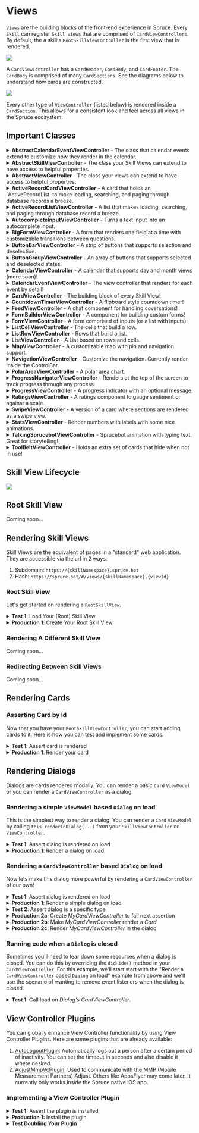 # Views

`Views` are the building blocks of the front-end experience in Spruce. Every `Skill` can register `Skill Views` that are comprised of `CardViewControllers`. By default, the a skill's `RootSkillViewController` is the first view that is rendered.

<img style="margin:0 auto; display:block;" src="../../assets/img/diagrams/skill_view_with_cards.png">

A `CardViewController` has a `CardHeader`, `CardBody`, and `CardFooter`. The `CardBody` is comprised of many `CardSections`. See the diagrams below to understand how cards are constructed.

<img style="margin:0 auto; display:block;" src="../../assets/img/diagrams/skill_view_and_card.png">

Every other type of `ViewController` (listed below) is rendered inside a `CardSection`. This allows for a consistent look and feel across all views in the Spruce ecosystem.

## Important Classes

<details>

<summary><strong>AbstractCalendarEventViewController</strong> - The class that calendar events extend to customize how they render in the calendar.</summary>

| Method                                            | Returns          | Description                                                                                                 |
|---------------------------------------------------|------------------|-------------------------------------------------------------------------------------------------------------|
| `CalendarEventViewController`                     | `Controller`     | A view controller for calendar events that extends `AbstractCalendarEventViewController` and implements `CalendarEventVc`. |

</details>

<details>

<summary><strong>AbstractSkillViewController</strong> - The class your Skill Views can extend to have access to helpful properties.</summary>

| Method                                        | Returns                | Description                                                                                             |
|-----------------------------------------------|------------------------|---------------------------------------------------------------------------------------------------------|
| `render()`                                    | `string`               | Renders the view and returns the string 'go-team'.                                                      |
| `BookSkillViewController` (constructor)       | `BookSkillViewController` | Initializes a new instance of `BookSkillViewController` by extending `AbstractSkillViewController`.      |

</details>

<details>

<summary><strong>AbstractViewController</strong> - The class your views can extend to have access to helpful properties.</summary>

| Method                                        | Returns                               | Description                                                                                             |
|-----------------------------------------------|---------------------------------------|---------------------------------------------------------------------------------------------------------|
| `CardViewController` (constructor)            | `CardViewController<V>`               | Initializes a new instance of `CardViewController` by extending `AbstractViewController<V>` and implementing `ViewController<V>`. |

</details>

<details>

<summary><strong>ActiveRecordCardViewController</strong> - A card that holds an `ActiveRecordList` to make loading, searching, and paging through database records a breeze.</summary>

[Storybook](https://storybook.spruce.bot/?path=/story/components-lists--active-record-list)

| Method                                        | Returns                                       | Description                                                                                             |
|-----------------------------------------------|-----------------------------------------------|---------------------------------------------------------------------------------------------------------|
| `activeRecordCard`                            | `ActiveRecordCardViewController`              | Provides the active record card view controller.                                                        |
| `'active-record-card'`                        | `ActiveRecordCardViewController`              | Maps the active record card route to the `ActiveRecordCardViewController`.                              |

</details>

<details>

<summary><strong>ActiveRecordListViewController</strong> - A list that makes loading, searching, and paging through database record a breeze.</summary>

[Storybook](https://storybook.spruce.bot/?path=/story/components-lists--active-record-list)

| Method                                        | Returns                                       | Description                                                                                             |
|-----------------------------------------------|-----------------------------------------------|---------------------------------------------------------------------------------------------------------|
| `activeRecordList`                            | `ActiveRecordListViewController`              | Provides the active record list view controller.                                                        |
| `'active-record-list'`                        | `ActiveRecordListViewController`              | Maps the active record list route to the `ActiveRecordListViewController`.                              |

</details>

<details>
<summary><strong>AutocompleteInputViewController</strong> - Turns a text input into an autocomplete input.</summary>

| Method                                        | Returns                                       | Description                                                                                             |
|-----------------------------------------------|-----------------------------------------------|---------------------------------------------------------------------------------------------------------|
| `autocompleteInput`                           | `AutocompleteInputViewController`             | Provides the autocomplete input view controller.                                                        |
| `'autocomplete-input'`                        | `AutocompleteInputViewController`             | Maps the autocomplete input route to the `AutocompleteInputViewController`.                             |

</details>

<details>
<summary><strong>BigFormViewController</strong> - A form that renders one field at a time with customizable transitions between questions.</summary>

[Storybook](https://storybook.spruce.bot/?path=/story/components-big-form--big-form).

| Method                                        | Returns                                | Description                                                                                             |
|-----------------------------------------------|----------------------------------------|---------------------------------------------------------------------------------------------------------|
| `bigForm`                                     | `BigFormViewController`                | Provides the big form view controller.                                                                  |
| `'big-form'`                                  | `BigFormViewController`                | Maps the big form route to the `BigFormViewController`.                                                 |

</details>

<details>
<summary><strong>ButtonBarViewController</strong> - A strip of buttons that supports selection and deselection.</summary>

[Storybook](https://storybook.spruce.bot/?path=/story/components-buttons--button-bar).

| Method                                        | Returns                                | Description                                                                                             |
|-----------------------------------------------|----------------------------------------|---------------------------------------------------------------------------------------------------------|
| `buttonBar`                                   | `ButtonBarViewController`              | Provides the button bar view controller.                                                                |
| `'button-bar'`                                | `ButtonBarViewController`              | Maps the button bar route to the `ButtonBarViewController`.                                             |

</details>

<details>
<summary><strong>ButtonGroupViewController</strong> - An array of buttons that supports selected and deselected states.</summary>

[Storybook](https://storybook.spruce.bot/?path=/story/components-buttons--single-select-group).

| Method                                        | Returns        | Description                                                                                             |
|-----------------------------------------------|----------------|---------------------------------------------------------------------------------------------------------|
| `buttons`                                     | `ButtonGroupButton[]` | Retrieves the array of button group buttons.                                                             |
| `selectedButtonIds`                           | `string[]`     | Retrieves the array of selected button IDs.                                                             |
| `selectionChangeHandler`                      | `SelectionChangeHandler` | Retrieves the selection change handler function, if any.                                                |
</details>

<details>
<summary><strong>CalendarViewController</strong> - A calendar that supports day and month views (more soon)!</summary>

[Storybook](https://storybook.spruce.bot/?path=/story/components-calendar--day-calendar).

| Method                                        | Returns                                    | Description                                                                                             |
|-----------------------------------------------|--------------------------------------------|---------------------------------------------------------------------------------------------------------|
| `model`                                       | `Omit<CalendarOptions, 'events'>`          | The calendar options model excluding the events property.                                               |
| `vcIdsByEventType`                            | `Record<string, string>`                   | A record mapping event types to view controller IDs.                                                    |
| `vcsById`                                     | `Record<string, CalendarEventViewController>` | A record mapping view controller IDs to their corresponding calendar event view controllers.            |
</details>

<details>
<summary><strong>CalendarEventViewController</strong> - The view controller that renders for each event by detail!</summary>

[Storybook](https://storybook.spruce.bot/?path=/story/components-calendar--day-calendar).

| Method                                        | Returns    | Description                                                                                             |
|-----------------------------------------------|------------|---------------------------------------------------------------------------------------------------------|
| `AbstractCalendarEventViewController` (constructor) | `AbstractCalendarEventViewController` | Initializes a new instance of `AbstractCalendarEventViewController` by extending `AbstractViewController<Event>` and implementing `CalendarEventVc`. |
</details>

<details>
<summary><strong>CardViewController</strong> - The building block of every Skill View!</summary>

[Storybook](https://storybook.spruce.bot/?path=/story/components-cards--cards).

| Method                                                      | Returns    | Description                                                                                             |
|-------------------------------------------------------------|------------|---------------------------------------------------------------------------------------------------------|
| `FeedbackCardViewController` (constructor)                  | `FeedbackCardViewController` | Initializes a new instance of `FeedbackCardViewController`.                                              |
| `FamilyMemberFormCardViewController` (constructor)          | `FamilyMemberFormCardViewController` | Initializes a new instance of `FamilyMemberFormCardViewController`.                                       |
| `'eightbitstories.feedback-card'`                           | `FeedbackCardViewController` | Maps the feedback card route to the `FeedbackCardViewController`.                                         |
| `'eightbitstories.family-member-form-card'`                 | `FamilyMemberFormCardViewController` | Maps the family member form card route to the `FamilyMemberFormCardViewController`.                       |
| `'eightbitstories.feedback-card'` (ConstructorParameters)   | `ConstructorParameters<typeof FeedbackCardViewController>[0]` | Provides the constructor parameters for `FeedbackCardViewController`.                                      |
| `'eightbitstories.family-member-form-card'` (ConstructorParameters) | `ConstructorParameters<typeof FamilyMemberFormCardViewController>[0]` | Provides the constructor parameters for `FamilyMemberFormCardViewController`.                               |

</details>

<details>
<summary><strong>CountdownTimerViewController</strong> - A flipboard style countdown timer!</summary>

[Storybook](https://storybook.spruce.bot/?path=/story/components--countdown).

| Method                                                        | Returns                                | Description                                                                                             |
|---------------------------------------------------------------|----------------------------------------|---------------------------------------------------------------------------------------------------------|
| `CountdownTimerViewController` (constructor)                  | `CountdownTimerViewController`         | Initializes a new instance of `CountdownTimerViewController`.                                           |
| `CountdownTimerViewControllerOptions`                         | `CountdownTimerViewControllerOptions`  | Options for configuring a `CountdownTimerViewController`.                                               |
| `navigation`                                                  | `NavigationViewController`             | Provides the navigation view controller.                                                                |
| `'countdown-timer'`                                           | `CountdownTimerViewController`         | Maps the countdown timer route to the `CountdownTimerViewController`.                                    |
| `'progress-navigator'`                                        | `ProgressNavigatorViewController`      | Maps the progress navigator route to the `ProgressNavigatorViewController`.                              |

</details>

<details>
<summary><strong>FeedViewController</strong> - A chat component for handling coversations!</summary>

[Storybook](https://storybook.spruce.bot/?path=/story/components-the-feed--the-feed).

| Method                                                  | Returns                                | Description                                                                                             |
|---------------------------------------------------------|----------------------------------------|---------------------------------------------------------------------------------------------------------|
| `FeedViewController` (constructor)                      | `FeedViewController`                   | Initializes a new instance of `FeedViewController`.                                                     |
| `FeedViewControllerOptions`                             | `FeedViewControllerOptions`            | Options for configuring a `FeedViewController`.                                                         |
| `map`                                                   | `MapViewController`                    | Provides the map view controller.                                                                       |
| `feed`                                                  | `FeedViewController`                   | Provides the feed view controller.                                                                      |
| `navigation`                                            | `NavigationViewController`             | Provides the navigation view controller.                                                                |

</details>

<details>
<summary><strong>FormBuilderViewController</strong> - A component for building custom forms!</summary>

[Storybook](https://storybook.spruce.bot/?path=/story/components-form-builder--form-builder).
</details>

<details>
<summary><strong>FormViewController</strong> - A form comprised of inputs (or a list with inputs)!</summary>

[Storybook](https://storybook.spruce.bot/?path=/story/components-form--all-field-types).
</details>

<details>
<summary><strong>ListCellViewController</strong> - The cells that build a row.</summary>

[Storybook](https://storybook.spruce.bot/?path=/story/components-lists--with-controller).

| Method                                        | Returns                       | Description                                                                                             |
|-----------------------------------------------|-------------------------------|---------------------------------------------------------------------------------------------------------|
| `CellVc(index: number)`                       | `ListCellViewController`      | Retrieves the list cell view controller at the specified index.                                         |
| `assert.isTrue(value: boolean)`               | `void`                        | Asserts that the provided value is true.                                                                |

</details>

<details>
<summary><strong>ListRowViewController</strong> - Rows that build a list.</summary>

[Storybook](https://storybook.spruce.bot/?path=/story/components-lists--with-controller).

| Method                                                  | Returns                                | Description                                                                                             |
|---------------------------------------------------------|----------------------------------------|---------------------------------------------------------------------------------------------------------|
| `rowVc`                                                 | `ListRowViewController`                | The list row view controller instance associated with the cell input key down event.                    |
| `key`                                                   | `KeyboardKey`                          | The keyboard key that was pressed during the cell input key down event.                                 |

</details>

<details>
<summary><strong>ListViewController</strong> - A List based on rows and cells.</summary>

[Storybook](https://storybook.spruce.bot/?path=/story/components-lists--with-controller).

| Method                                                  | Returns                                | Description                                                                                             |
|---------------------------------------------------------|----------------------------------------|---------------------------------------------------------------------------------------------------------|
| `'form-builder-card'`                                   | `FormBuilderCardViewController`        | Maps the form builder card route to the `FormBuilderCardViewController`.                                 |
| `list`                                                  | `ListViewController`                   | Provides the list view controller.                                                                      |
| `toolBelt`                                              | `ToolBeltViewController`               | Provides the tool belt view controller.                                                                 |

</details>

<details>
<summary><strong>MapViewController</strong> - A customizable map with pin and navigation support.</summary>

[Storybook](https://storybook.spruce.bot/?path=/story/components-lists--with-controller).

| Method                                                  | Returns                                | Description                                                                                             |
|---------------------------------------------------------|----------------------------------------|---------------------------------------------------------------------------------------------------------|
| `MapViewController` (constructor)                       | `MapViewController`                    | Initializes a new instance of `MapViewController`.                                                      |
| `MapViewControllerOptions`                              | `MapViewControllerOptions`             | Options for configuring a `MapViewController`.                                                          |
| `LoginViewController` (constructor)                     | `LoginViewController`                  | Initializes a new instance of `LoginViewController`.                                                    |

</details>

<details>
<summary><strong>NavigationViewController</strong> - Customize the navigation. Currently render inside the ControlBar.</summary>

[Storybook](https://storybook.spruce.bot/?path=/story/components-nav--control-bar).

| Method                                                  | Returns                                | Description                                                                                             |
|---------------------------------------------------------|----------------------------------------|---------------------------------------------------------------------------------------------------------|
| `feed`                                                  | `FeedViewController`                   | Provides the feed view controller.                                                                      |
| `navigation`                                            | `NavigationViewController`             | Provides the navigation view controller.                                                                |
| `'countdown-timer'`                                     | `CountdownTimerViewController`         | Maps the countdown timer route to the `CountdownTimerViewController`.                                    |

</details>

<details>
<summary><strong>PolarAreaViewController</strong> - A polar area chart.</summary>

[Storybook](https://storybook.spruce.bot/?path=/story/components-reporting--polar-area).

| Method                                        | Returns                        | Description                                                                                             |
|-----------------------------------------------|--------------------------------|---------------------------------------------------------------------------------------------------------|
| `model`                                       | `PolarArea`                    | Retrieves the model for the Polar Area view controller.                                                 |
| `PolarAreaViewController` (constructor)       | `PolarAreaViewController`      | Initializes a new instance of `PolarAreaViewController` by extending `AbstractViewController<PolarArea>`. |

</details>

<details>
<summary><strong>ProgressNavigatorViewController</strong> - Renders at the top of the screen to track progress through any process.</summary>

[Storybook](https://storybook.spruce.bot/?path=/story/components--progress-navigation).

| Method                                                  | Returns                                | Description                                                                                             |
|---------------------------------------------------------|----------------------------------------|---------------------------------------------------------------------------------------------------------|
| `progressNavigator`                                     | `ProgressNavigatorViewController`      | Provides the progress navigator view controller.                                                        |
| `WithProgressSkillView` (constructor)                   | `WithProgressSkillView`                | Initializes a new instance of `WithProgressSkillView` with the provided view controller options.        |

</details>

<details>
<summary><strong>ProgressViewController</strong> - A progress indicator with an optional message.</summary>

[Storybook](https://storybook.spruce.bot/?path=/story/components-reporting--progress-as-grid-in-big-left).

| Method                                        | Returns                                | Description                                                                                             |
|-----------------------------------------------|----------------------------------------|---------------------------------------------------------------------------------------------------------|
| `stats`                                       | `StatsViewController`                  | Provides the stats view controller.                                                                     |
| `progress`                                    | `ProgressViewController`               | Provides the progress view controller.                                                                  |
| `ratings`                                     | `RatingsViewController`                | Provides the ratings view controller.                                                                   |

</details>

<details>
<summary><strong>RatingsViewController</strong> - A ratings component to gauge sentiment or against a scale.</summary>

[Storybook](https://storybook.spruce.bot/?path=/story/components-form--customizable-ratings).

| Method                                        | Returns                                | Description                                                                                             |
|-----------------------------------------------|----------------------------------------|---------------------------------------------------------------------------------------------------------|
| `RatingsInputComponentIcon`                   | `RatingsInputComponentIcon`            | Retrieves the icon component used in the ratings input.                                                 |
| `RatingsViewControllerOptions`                | `RatingsViewControllerOptions`         | Options for configuring a `RatingsViewController`.                                                      |
| `ControllingARatingsViewTest` (constructor)   | `ControllingARatingsViewTest`          | Initializes a new instance of `ControllingARatingsViewTest` by extending `AbstractViewControllerTest`.   |
| `vc`                                          | `RatingsViewController`                | The static instance of `RatingsViewController` used in the test.                                        |

</details>

<details>
<summary><strong>SwipeViewController</strong> - A version of a card where sections are rendered as a swipe view.</summary>

[Storybook](https://storybook.spruce.bot/?path=/story/components-swipe--swipe).

| Method                                                  | Returns                        | Description                                                                                             |
|---------------------------------------------------------|--------------------------------|---------------------------------------------------------------------------------------------------------|
| `Vc(options: SwipeViewControllerOptions)`               | `SwipeCardViewController`      | Creates and returns a new instance of `SwipeCardViewController` with the provided options.              |

</details>

<details>
<summary><strong>StatsViewController</strong> - Render numbers with labels with some nice animations.</summary>

[Storybook](https://storybook.spruce.bot/?path=/story/components-swipe--swipe).

| Method                                        | Returns                                | Description                                                                                             |
|-----------------------------------------------|----------------------------------------|---------------------------------------------------------------------------------------------------------|
| `'active-record-list'`                        | `ActiveRecordListViewController`       | Maps the active record list route to the `ActiveRecordListViewController`.                              |
| `stats`                                       | `StatsViewController`                  | Provides the stats view controller.                                                                     |
| `progress`                                    | `ProgressViewController`               | Provides the progress view controller.                                                                  |

</details>

<details>
<summary><strong>TalkingSprucebotViewController</strong> - Sprucebot animation with typing text. Great for storytelling!</summary>

[Storybook](https://storybook.spruce.bot/?path=/story/components-talking-sprucebot--talking-sprucebot).

| Method                                        | Returns                                | Description                                                                                             |
|-----------------------------------------------|----------------------------------------|---------------------------------------------------------------------------------------------------------|
| `talkingSprucebot`                            | `TalkingSprucebotViewController`       | Provides the talking Sprucebot view controller.                                                         |
| `'talking-sprucebot'`                         | `TalkingSprucebotViewController`       | Maps the talking Sprucebot route to the `TalkingSprucebotViewController`.                               |

</details>

<details>
<summary><strong>ToolBeltViewController</strong> - Holds an extra set of cards that hide when not in use!</summary>

[Storybook](https://storybook.spruce.bot/?path=/story/components-tool-belt-tool-belt--tool-belt).

| Method                                        | Returns                                | Description                                                                                             |
|-----------------------------------------------|----------------------------------------|---------------------------------------------------------------------------------------------------------|
| `list`                                        | `ListViewController`                   | Provides the list view controller.                                                                      |
| `toolBelt`                                    | `ToolBeltViewController`               | Provides the tool belt view controller.                                                                 |

</details>

## Skill View Lifecycle

<img src="../../assets/img/diagrams/skill_view_lifecycle.png">

## Root Skill View

Coming soon...

## Rendering Skill Views

Skill Views are the equivalent of pages in a "standard" web application. They are accessible via the url in 2 ways.

1. Subdomain: `https://{skillNamespace}.spruce.bot`
2. Hash: `https://spruce.bot/#/views/{skillNamespace}.{viewId}`

### Root Skill View

Let's get started on rendering a `RootSkillView`.

<details>
<summary><strong>Test 1</strong>: Load Your (Root) Skill View</summary>

We'll start with the `RootSkillViewController`. All you have to do to start is try and load your Skill View and the test will fail.

```ts
@test()
protected static async canLoadRootSkillView() {
    this.views.Controller('eightbitstories.root', {}),
}
```

</details>

<details>
<summary><strong>Production 1</strong>: Create Your Root Skill View</summary>

This part is pretty easy! Run this following command and follow the instructions!

```shell
spruce create.view
```

</details>

### Rendering A Different Skill View

Coming soon...

### Redirecting Between Skill Views

Coming soon...

## Rendering Cards



### Asserting Card by Id

Now that you have your `RootSkillViewController`, you can start adding cards to it. Here is how you can test and implement some cards.

<details>
<summary><strong>Test 1</strong>: Assert card is rendered</summary>

```ts
import {
    vcAssert,
    vcPluginAssert,
} from '@sprucelabs/heartwood-view-controllers'

...

@test()
protected static async rendersExpectedCard() {
    const vc = this.views.Controller('eightbitstories.root', {})
    vcAssert.assertSkillViewRendersCard(vc, 'my-card')
}
```

</details>

<details>
<summary><strong>Production 1</strong>: Render your card</summary>

Coming soon...

</details>

## Rendering Dialogs

Dialogs are cards rendered modally. You can render a basic `Card` `ViewModel` or you can render a `CardViewController` as a dialog.

### Rendering a simple `ViewModel` based `Dialog` on load

This is the simplest way to render a dialog. You can render a `Card` `ViewModel` by calling `this.renderInDialog(...)` from your `SkillViewController` or `ViewController`.

<details>
<summary><strong>Test 1</strong>: Assert dialog is rendered on load</summary>

For this example, we'll keep the dialog simple and render a `Card` `ViewModel` in the `RootSkillViewController`'s `load()` `Lifecycle` method.
```ts
import {
    vcAssert,
    vcPluginAssert,
} from '@sprucelabs/heartwood-view-controllers'

...

@test()
protected static async rendersAlertOnLoad() {
    const vc = this.views.Controller('eightbitstories.root', {})
    await vcAssert.assertRendersDialog(vc, () => this.views.load(vc))
}
```

</details>

<details>
<summary><strong>Production 1</strong>: Render a dialog on load</summary>

```ts
import { AbstractSkillViewController } from '@sprucelabs/heartwood-view-controllers'

class RootSkillView extends AbstractSkillViewController {
    public async load() {
        this.renderInDialog({
            header: {
                title: 'Hello, World!',
            },
        })
    }
}
```

</details>



### Rendering a `CardViewController` based `Dialog` on load

Now lets make this dialog more powerful by rendering a `CardViewController` of our own!

<details>
<summary><strong>Test 1</strong>: Assert dialog is rendered on load</summary>

This first test is very simple, just making sure a dialog is rendered.

```ts
import {
    vcAssert,
    vcPluginAssert,
} from '@sprucelabs/heartwood-view-controllers'

...

@test()
protected static async rendersAlertOnLoad() {
    const vc = this.views.Controller('eightbitstories.root', {})
    await vcAssert.assertRendersDialog(vc, () => this.views.load(vc))
}
```
</details>

<details>
<summary><strong>Production 1</strong>: Render a simple dialog on load</summary>

```ts
import { AbstractSkillViewController } from '@sprucelabs/heartwood-view-controllers'

class RootSkillView extends AbstractSkillViewController {
    public async load() {
        this.renderInDialog({})
    }
}
```
</details>

<details>
<summary><strong>Test 2</strong>: Assert dialog is a specific type</summary>

```ts
import {
    vcAssert,
    vcPluginAssert,
} from '@sprucelabs/heartwood-view-controllers'

...

@test()
protected static async rendersAlertOnLoad() {
    const vc = this.views.Controller('eightbitstories.root', {})
    const dlgVc = await vcAssert.assertRendersDialog(vc, () => this.views.load(vc))
    vcAssert.assertRendersAsInstanceOf(dlgVc, MyCardViewController)
}
```
You're going to get a failure here because `MyCardViewController` doesn't exist yet. Let's create it!

</details>

<details>
<summary><strong>Production 2a</strong>: Create <em>MyCardViewController</em> to fail next assertion</summary>

When you are creating your `View`, make sure to base it on a `Card`.

```bash
spruce create.view
```

Call it `My Card` (or whatever you want). 

> **Note**: Don't add `ViewController` to the end of the name of `ViewControllers`. That'll be added for you.

> **Note**: It is helpful to add the name of the `ViewModel` being rendered. Examples: If you render a `Card`, end your name in `Card`. If you render a `Form`, end your name in `Form`.

> **Note**: Don't add `Dialog` to name of your `ViewController`. Because a `CardViewController` can be rendered in a dialog or in a `SkillView`, it is better to keep the name free from where it is rendered.

</details>

<details>
<summary><strong>Production 2b</strong>: Make <em>MyCardViewController</em> render a <em>Card</em></summary>

It is much better to use composition over inheritance. This is how you can make `MyCardViewController` render a `CardViewController`.

```ts
import { CardViewController, AbstractViewController, Card } from '@sprucelabs/heartwood-view-controllers'

export default class MyCardViewController extends AbstractViewController<Card> {

    public static id = 'my-card'

    public constructor(options: ViewControllerOptions) {
        super(options)
        this.cardVc = this.Controller('card', {
            header: {
                title: 'Hello, World!',
            },
        })
    }

    public render(): CardViewController {
        return this.cardVc.render()
    }
}

```
</details>

<details>
<summary><strong>Production 2c</strong>: Render <em>MyCardViewController</em> in the dialog</summary>

```ts

import { AbstractSkillViewController } from '@sprucelabs/heartwood-view-controllers'

class RootSkillView extends AbstractSkillViewController {
    public async load() {
        const myCardVc = this.Controller('eightbitstories.my-card', {})
        this.renderInDialog(myCardVc.render())
    }
}
```
</details>

### Running code when a `Dialog` is closed

Sometimes you'll need to tear down some resources when a dialog is closed. You can do this by overriding the `didHide()` method in your `CardViewController`. For this example, we'll start start with the "Render a `CardViewController` based `Dialog` on load" example from above and we'll use the scenario of wanting to remove event listeners when the dialog is closed. 

<details>
<summary><strong>Test 1</strong>: Call load on <em>Dialog's</em> <em>CardViewController</em>.</summary>

We have to start by checking if the `load` method is called on the `MyViewController` when the dialog is rendered.

```ts
import {
    vcAssert,
    vcPluginAssert,
} from '@sprucelabs/heartwood-view-controllers'

...

@test()
protected static async rendersAlertOnLoad() {
    const vc = this.views.Controller('eightbitstories.root', {})
    const dlgVc = await vcAssert.assertRendersDialog(vc, () => this.views.load(vc))
    vcAssert.assertRendersAsInstanceOf(dlgVc, MyCardViewController)
}

@test()
protected static async callsLoadOnMyCardAfterShowingAsDialog() {
    const vc = this.views.Controller('eightbitstories.root', {})
    const dlgVc = await vcAssert.assertRendersDialog(vc, () => this.views.load(vc))
    const myCardVc = vcAssert.assertRendersAsInstanceOf(dlgVc, MyCardViewController)
   
   myCardVc.assertLoaded()
}
```

</details>

## View Controller Plugins

You can globally enhance View Controller functionality by using View Controller Plugins. Here are some plugins that are already available:

1. [AutoLogoutPlugin](https://www.npmjs.com/package/@sprucelabs/spruce-heartwood-utils): Automatically logs out a person after a certain period of inactivity. You can set the timeout in seconds and also disable it where desired.
2. [AdjustMmpVcPlugin](https://www.npmjs.com/package/@sprucelabs/spruce-mmp-vc-plugin): Used to communicate with the MMP (Mobile Measurement Partners) Adjust. Others like AppsFlyer may come later. It currently only works inside the Spruce native iOS app.

### Implementing a View Controller Plugin

<details>
<summary><strong>Test 1:</strong> Assert the plugin is installed</summary>

```ts
import {
    vcAssert,
    vcPluginAssert,
} from '@sprucelabs/heartwood-view-controllers'

import { AutoLogoutPlugin } from '@sprucelabs/spruce-heartwood-utils'

@test()
protected static async autoLogoutPluginInstalled() {
    vcPluginAssert.pluginIsInstalled(
        this.views.Controller('eightbitstories.root', {}),
        'autoLogout',
        AutoLogoutPlugin
    )
}
```

> **Note**: If you are planning on using your own plugin (one that is not built yet), use it instead of `AutoLogoutPlugin` as if it exists and then begin with the productions steps below.

</details>

<details>
<summary><strong>Production 1:</strong> Install the plugin</summary>

1. Install the module that holds the plugin: `yarn add {packageName}`
2. Create the plugin: `spruce create.view.plugin`
3. Implement the plugin at `./src/viewPlugins/{pluginName}.ts`

Your plugin starts like this:

```ts
import { ViewControllerPlugin } from '@sprucelabs/heartwood-view-controllers'

export default class MyViewPlugin implements ViewControllerPlugin {
    ...
}
```

Now that plugin is created, you can import it into your test.

> **Note**: If you are using a prebuilt plugin, you would implement it like this:

```ts
export { AutoLogoutPlugin as default } from '@sprucelabs/spruce-heartwood-utils'
```

</details>

<details>
<summary><strong>Test Doubling Your Plugin</strong></summary>

You can drop in your test double using the `views` fixture on your `AbstractSpruceFixtureTest` . Here is how you may do that in your `beforeEach()`:

```ts
protected static async beforeEach() {
    await super.beforeEach()

    this.spy = new SpyPlugin()
    this.views.addPlugin('autoLogout', this.spy)
}
```

Now, in any View Controller you create, `this.plugins.autoLogout` will be the `SpyPlugin` instance.

```ts
class RootSkillView extends AbstractSkillViewController {
    public constructor(options: SkillViewControllerOptions) {
        super(options)
    }

    public async load() {
        this.plugins.autoLogout.doSomething()
    }
}
```

</details>
